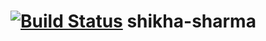 [![Build Status](https://dev.azure.com/shikhasharma525/demo/_apis/build/status/shikha525.shikha-sharma?branchName=master)](https://dev.azure.com/shikhasharma525/demo/_build/latest?definitionId=1&branchName=master)
shikha-sharma
=============
